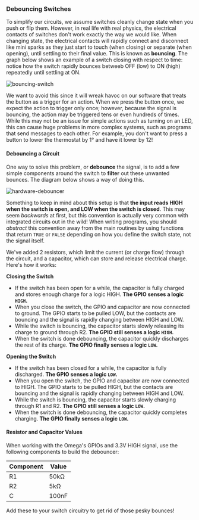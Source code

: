 ### Debouncing Switches

<!-- // TODO: if connecting an LED to the output given at the ganssle website with the 50k and 5k resistors, the LED will have 60 microamps of current at 3.3V! maybe we should change the debouncer to non-inverting (swap R1 and switch positions) -->

To simplify our circuits, we assume switches cleanly change state when you push or flip them. However, in real life with real physics, the electrical contacts of switches don't work exactly the way we would like. When changing state, the electrical contacts will rapidly connect and disconnect like mini sparks as they just start to touch (when closing) or separate (when opening), until settling to their final value. This is known as **bouncing**. The graph below shows an example of a switch closing with respect to time: notice how the switch rapidly bounces betweeb OFF (low) to ON (high) repeatedly until settling at ON.

![bouncing-switch](https://raw.githubusercontent.com/OnionIoT/Onion-Docs/master/Omega2/Kit-Guides/img/switch-bouncing.gif)

We want to avoid this since it will wreak havoc on our software that treats the button as a trigger for an action. When we press the button once, we expect the action to trigger only once; however, because the signal is bouncing, the action may be triggered tens or even hundreds of times. While this may not be an issue for simple actions such as turning on an LED, this can cause huge problems in more complex systems, such as programs that send messages to each other. For example, you don't want to press a button to lower the thermostat by 1° and have it lower by 12!

#### Debouncing a Circuit

One way to solve this problem, or **debounce** the signal, is to add a few simple components around the switch to **filter** out these unwanted bounces. The diagram below shows a way of doing this.

![hardware-debouncer](https://raw.githubusercontent.com/OnionIoT/Onion-Docs/master/Omega2/Kit-Guides/img/debouncing-circuit.png)

<!-- DONE: broken link to image, doesn't exist in repo! -->

Something to keep in mind about this setup is that **the input reads HIGH when the switch is open, and LOW when the switch is closed**. This may seem *backwards* at first, but this convention is actually very common with integrated circuits out in the wild! When writing programs, you should *abstract* this convention away from the main routines by using functions that return `TRUE` or `FALSE` depending on how you define the switch state, not the signal itself.

<!-- // explain how the debouncing capacitor smooths out the signal:
//  * when the switch is turned on: it takes a while for it to charge up to a logical one voltage level and it will only charge while the signal coming from the switch is high, by the time the capacitor charges up, the signal bouncing should have ended (include a graphic)
//  * when the switch is turned off: it will take a while for it to discharge down to a logical zero voltage level, but that time the signal will have stopped bouncing (include a graphic)
// [go into more detail for these two points: see http://www.ganssle.com/debouncing-pt2.htm for a great reference on the whole process] -->

We've added 2 resistors, which limit the current (or charge flow) through the circuit, and a capacitor, which can store and release electrical charge. Here's how it works:

**Closing the Switch**

* If the switch has been open for a while, the capacitor is fully charged and stores enough charge for a logic HIGH. **The GPIO senses a logic `HIGH`.**
* When you close the switch, the GPIO and capacitor are now connected to ground. The GPIO starts to be pulled LOW, but the contacts are bouncing and the signal is rapidly changing between HIGH and LOW.
* While the switch is bouncing, the capacitor starts slowly releasing its charge to ground through R2. **The GPIO still senses a logic `HIGH`.**
* When the switch is done debouncing, the capacitor quickly discharges the rest of its charge. **The GPIO finally senses a logic `LOW`.**

**Opening the Switch**

* If the switch has been closed for a while, the capacitor is fully discharged. **The GPIO senses a logic `LOW`.**
* When you open the switch, the GPIO and capacitor are now connected to HIGH. The GPIO starts to be pulled HIGH, but the contacts are bouncing and the signal is rapidly changing between HIGH and LOW.
* While the switch is bouncing, the capacitor starts slowly charging through R1 and R2. **The GPIO still senses a logic `LOW`.**
* When the switch is done debouncing, the capacitor quickly completes charging. **The GPIO finally senses a logic `LOW`.**

#### Resistor and Capacitor Values

When working with the Omega's GPIOs and 3.3V HIGH signal, use the following components to build the debouncer:

| Component | Value |
|-|-|
| R1 | 50kΩ |
| R2 | 5kΩ |
| C | 100nF |

Add these to your switch circuitry to get rid of those pesky bounces!
